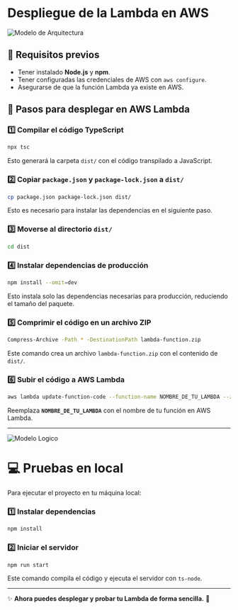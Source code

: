 ﻿# **Despliegue de la Lambda en AWS**

![Modelo de Arquitectura](https://github.com/user-attachments/assets/43abc5a5-7867-4e45-8c83-a841ae17cc87)

## **📌 Requisitos previos**
- Tener instalado **Node.js** y **npm**.
- Tener configuradas las credenciales de AWS con `aws configure`.
- Asegurarse de que la función Lambda ya existe en AWS.

## **🚀 Pasos para desplegar en AWS Lambda**

### **1️⃣ Compilar el código TypeScript**
```sh
npx tsc
```
Esto generará la carpeta `dist/` con el código transpilado a JavaScript.

### **2️⃣ Copiar `package.json` y `package-lock.json` a `dist/`**
```sh
cp package.json package-lock.json dist/
```
Esto es necesario para instalar las dependencias en el siguiente paso.

### **3️⃣ Moverse al directorio `dist/`**
```sh
cd dist
```

### **4️⃣ Instalar dependencias de producción**
```sh
npm install --omit=dev
```
Esto instala solo las dependencias necesarias para producción, reduciendo el tamaño del paquete.

### **5️⃣ Comprimir el código en un archivo ZIP**
```sh
Compress-Archive -Path * -DestinationPath lambda-function.zip
```
Este comando crea un archivo `lambda-function.zip` con el contenido de `dist/`.

### **6️⃣ Subir el código a AWS Lambda**
```sh
aws lambda update-function-code --function-name NOMBRE_DE_TU_LAMBDA --zip-file fileb://lambda-function.zip
```
Reemplaza **`NOMBRE_DE_TU_LAMBDA`** con el nombre de tu función en AWS Lambda.

---

![Modelo Logico](https://github.com/user-attachments/assets/0b78e3c0-3e5f-4576-bee0-db3b1b2b3d76)

# **💻 Pruebas en local**
Para ejecutar el proyecto en tu máquina local:

### **1️⃣ Instalar dependencias**
```sh
npm install
```

### **2️⃣ Iniciar el servidor**
```sh
npm run start
```
Este comando compila el código y ejecuta el servidor con `ts-node`.

---

✨ **Ahora puedes desplegar y probar tu Lambda de forma sencilla.** 🚀

